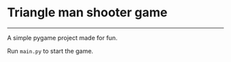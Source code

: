 # Triangle man shooter game
----
A simple pygame project made for fun.

Run `main.py` to start the game.
